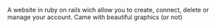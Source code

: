 A website in ruby on rails wich allow you to create, connect, delete or manage your account.
Came with beautiful graphics (or not)
